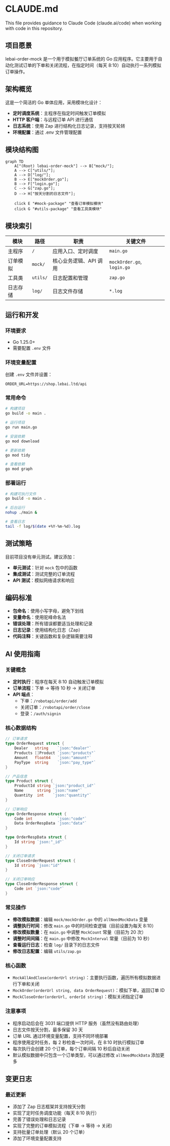 # CLAUDE.md

This file provides guidance to Claude Code (claude.ai/code) when working with code in this repository.

## 项目愿景

lebai-order-mock 是一个用于模拟餐厅订单系统的 Go 应用程序。它主要用于自动化测试订单的下单和关闭流程，在指定时间（每天 8:10）自动执行一系列模拟订单操作。

## 架构概览

这是一个简洁的 Go 单体应用，采用模块化设计：

- **定时调度系统**：主程序在指定时间触发订单模拟
- **HTTP 客户端**：与远程订单 API 进行通信
- **日志系统**：使用 Zap 进行结构化日志记录，支持按天轮转
- **环境配置**：通过 .env 文件管理配置

## 模块结构图

```mermaid
graph TD
    A["(Root) lebai-order-mock"] --> B["mock/"];
    A --> C["utils/"];
    A --> D["log/"];
    B --> E["mockOrder.go"];
    B --> F["login.go"];
    C --> G["zap.go"];
    D --> H["按天分割的日志文件"];

    click E "#mock-package" "查看订单模拟模块"
    click G "#utils-package" "查看工具类模块"
```

## 模块索引

| 模块 | 路径 | 职责 | 关键文件 |
|------|------|------|----------|
| 主程序 | `/` | 应用入口、定时调度 | `main.go` |
| 订单模拟 | `mock/` | 核心业务逻辑、API 调用 | `mockOrder.go`, `login.go` |
| 工具类 | `utils/` | 日志配置和管理 | `zap.go` |
| 日志存储 | `log/` | 日志文件存储 | `*.log` |

## 运行和开发

### 环境要求
- Go 1.25.0+
- 需要配置 `.env` 文件

### 环境变量配置
创建 `.env` 文件并设置：
```env
ORDER_URL=https://shop.lebai.ltd/api
```

### 常用命令

```bash
# 构建项目
go build -o main .

# 运行项目
go run main.go

# 安装依赖
go mod download

# 更新依赖
go mod tidy

# 查看依赖
go mod graph
```

### 部署运行
```bash
# 构建可执行文件
go build -o main .

# 后台运行
nohup ./main &

# 查看日志
tail -f log/$(date +%Y-%m-%d).log
```

## 测试策略

目前项目没有单元测试。建议添加：

- **单元测试**：针对 `mock` 包中的函数
- **集成测试**：测试完整的订单流程
- **API 测试**：模拟网络请求和响应

## 编码标准

- **包命名**：使用小写字母，避免下划线
- **变量命名**：使用驼峰命名法
- **错误处理**：所有错误都要适当处理和记录
- **日志记录**：使用结构化日志（Zap）
- **代码注释**：关键函数和复杂逻辑需要注释

## AI 使用指南

### 关键概念
- **定时执行**：程序在每天 8:10 自动触发订单模拟
- **订单流程**：下单 → 等待 10 秒 → 关闭订单
- **API 端点**：
  - 下单：`/robotapi/order/add`
  - 关闭订单：`/robotapi/order/close`
  - 登录：`/auth/signin`

### 核心数据结构
```go
// 订单请求
type OrderRequest struct {
    Dealer   string    `json:"dealer"`
    Products []Product `json:"products"`
    Amount   float64   `json:"amount"`
    PayType  string    `json:"pay_type"`
}

// 产品信息
type Product struct {
    ProductId string `json:"product_id"`
    Name      string `json:"name"`
    Quantity  int    `json:"quantity"`
}

// 订单响应
type OrderResponse struct {
    Code int           `json:"code"`
    Data OrderRespData `json:"data"`
}

type OrderRespData struct {
    Id string `json:"_id"`
}

// 关闭订单请求
type CloseOrderRequest struct {
    Id string `json:"id"`
}

// 关闭订单响应
type CloseOrderResponse struct {
    Code int `json:"code"`
}
```

### 常见操作
- **修改模拟数据**：编辑 `mock/mockOrder.go` 中的 `allNeedMockData` 变量
- **调整执行时间**：修改 `main.go` 中的时间检查逻辑（目前设置为每天 8:10）
- **修改模拟数量**：在 `main.go` 中调整 `MockCount` 常量（目前为 20 次）
- **调整时间间隔**：在 `main.go` 中修改 `MockInterval` 常量（目前为 10 秒）
- **查看运行日志**：检查 `log/` 目录下的日志文件
- **修改日志配置**：编辑 `utils/zap.go`

### 核心函数
- `MockAllAndClose(orderUrl string)`：主要执行函数，遍历所有模拟数据进行下单和关闭
- `MockOrder(orderUrl string, data OrderRequest)`：模拟下单，返回订单 ID
- `MockCloseOrder(orderUrl, orderId string)`：模拟关闭指定订单

### 注意事项
- 程序启动后会在 3031 端口提供 HTTP 服务（虽然没有路由处理）
- 日志文件按天分割，最多保留 30 天
- 订单 URL 通过环境变量配置，支持不同环境部署
- 程序使用定时任务，每 2 秒检查一次时间，在 8:10 时执行模拟订单
- 每次执行会创建 20 个订单，每个订单间隔 10 秒后自动关闭
- 默认模拟数据中只包含一个订单类型，可以通过修改 `allNeedMockData` 添加更多

## 变更日志

### 最近更新
- 添加了 Zap 日志框架并支持按天分割
- 实现了定时任务调度功能（每天 8:10 执行）
- 完善了错误处理和日志记录
- 实现了完整的订单模拟流程（下单 → 等待 → 关闭）
- 支持批量订单处理（默认 20 个订单）
- 添加了环境变量配置支持
